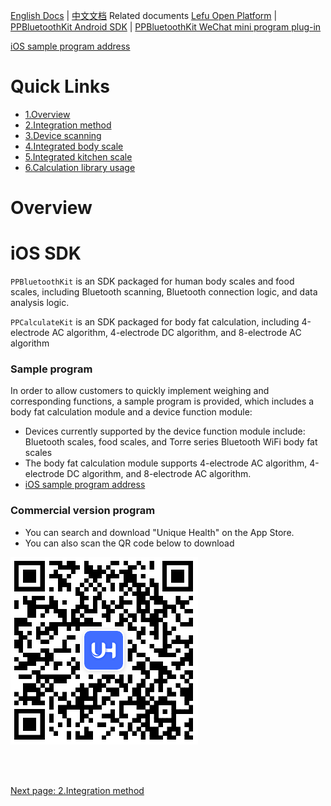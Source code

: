 [English Docs](README_EN.md)  |  [中文文档](README.md)
Related documents
[Lefu Open Platform](https://uniquehealth.lefuenergy.com/unique-open-web/#/document)  |    [PPBluetoothKit Android SDK](https://lefuhengqi.apifox.cn/doc-3330813)  |    [PPBluetoothKit WeChat mini program plug-in](https://uniquehealth.lefuenergy.com/unique-open-web/#/document?url=https://lefuhengqi.apifox.cn/doc-2625745)

[iOS sample program address](https://gitee.com/shenzhen-lfscale/bluetooth-kit-iosdemo.git)

# Quick Links
- [1.Overview](README_EN.md)
- [2.Integration method](doc/Integration_EN.md)
- [3.Device scanning](doc/SearchDevice_EN.md)
- [4.Integrated body scale](doc/BodyScaleIntegrate_EN.md)
- [5.Integrated kitchen scale](doc/KitchenScaleIntegrate_EN.md)
- [6.Calculation library usage](doc/Calculate_EN.md)

# Overview
# iOS SDK

`PPBluetoothKit` is an SDK packaged for human body scales and food scales, including Bluetooth scanning, Bluetooth connection logic, and data analysis logic.

`PPCalculateKit` is an SDK packaged for body fat calculation, including 4-electrode AC algorithm, 4-electrode DC algorithm, and 8-electrode AC algorithm

### Sample program

In order to allow customers to quickly implement weighing and corresponding functions, a sample program is provided, which includes a body fat calculation module and a device function module:

- Devices currently supported by the device function module include: Bluetooth scales, food scales, and Torre series Bluetooth WiFi body fat scales
- The body fat calculation module supports 4-electrode AC algorithm, 4-electrode DC algorithm, and 8-electrode AC algorithm.
- [iOS sample program address](https://gitee.com/shenzhen-lfscale/bluetooth-kit-iosdemo.git)



### Commercial version program

- You can search and download "Unique Health" on the App Store.
- You can also scan the QR code below to download

![qrcode](images/qrcode_uh.png)

<br/>
<br/>

[Next page: 2.Integration method](doc/Integration_EN.md)


